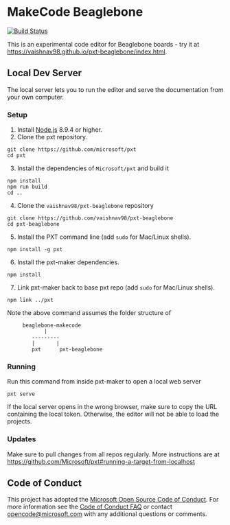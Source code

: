 # MakeCode Beaglebone

[![Build Status](https://travis-ci.com/vaishnav98/pxt-beaglebone.svg?branch=master)](https://travis-ci.com/vaishnav98/pxt-beaglebone)

This is an experimental code editor for Beaglebone boards - try it at https://vaishnav98.github.io/pxt-beaglebone/index.html.

## Local Dev Server

The local server lets you to run the editor and serve the documentation from your own computer.

### Setup

1. Install [Node.js](https://nodejs.org/) 8.9.4 or higher.
2. Clone the pxt repository.
```
git clone https://github.com/microsoft/pxt
cd pxt
```
3. Install the dependencies of ``Microsoft/pxt`` and build it
```
npm install
npm run build
cd ..
```
4. Clone the ``vaishnav98/pxt-beaglebone`` repository
```
git clone https://github.com/vaishnav98/pxt-beaglebone
cd pxt-beaglebone
```
5. Install the PXT command line (add `sudo` for Mac/Linux shells).
```
npm install -g pxt
```
6. Install the pxt-maker dependencies.
```
npm install
```
7. Link pxt-maker back to base pxt repo (add `sudo` for Mac/Linux shells).
```
npm link ../pxt
```
Note the above command assumes the folder structure of   
```
     beaglebone-makecode
            |
        ---------
        |       |                        
        pxt      pxt-beaglebone
 ```

### Running

Run this command from inside pxt-maker to open a local web server
```
pxt serve
```
If the local server opens in the wrong browser, make sure to copy the URL containing the local token. 
Otherwise, the editor will not be able to load the projects.

### Updates

Make sure to pull changes from all repos regularly. More instructions are at https://github.com/Microsoft/pxt#running-a-target-from-localhost

## Code of Conduct

This project has adopted the [Microsoft Open Source Code of Conduct](https://opensource.microsoft.com/codeofconduct/). For more information see the [Code of Conduct FAQ](https://opensource.microsoft.com/codeofconduct/faq/) or contact [opencode@microsoft.com](mailto:opencode@microsoft.com) with any additional questions or comments.

